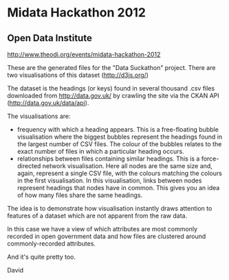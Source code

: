 # Midata Hackathon 2012
## Open Data Institute
http://www.theodi.org/events/midata-hackathon-2012

These are the generated files for the "Data Suckathon" project. There are two visualisations of this dataset (http://d3js.org/)

The dataset is the headings (or keys) found in several thousand .csv files downloaded from http://data.gov.uk/ by crawling the site via the CKAN API (http://data.gov.uk/data/api).

The visualisations are:
 * frequency with which a heading appears. This is a free-floating bubble visualisation where the biggest bubbles represent the headings found in the largest number of CSV files. The colour of the bubbles relates to the exact number of files in which a particular heading occurs.
 * relationships between files containing similar headings. This is a force-directed network visualisation. Here all nodes are the same size and, again, represent a single CSV file, with the colours matching the colours in the first visualisation. In this visualisation, links between nodes represent headings that nodes have in common. This gives you an idea of how many files share the same headings.

The idea is to demonstrate how visualisation instantly draws attention to features of a dataset which are not apparent from the raw data.

In this case we have a view of which attributes are most commonly recorded in open government data and how files are clustered around commonly-recorded attributes.

And it's quite pretty too.

David
